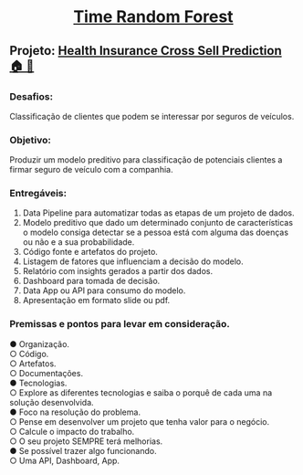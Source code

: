 <h1 align=center><a target="_blank" href="https://demo.gethugothemes.com/liva" rel="nofollow">Time Random Forest</a> <a  target="_blank"></a></h1>

## Projeto: [Health Insurance Cross Sell Prediction 🏠 🏥](https://www.kaggle.com/anmolkumar/health-insurance-cross-sell-prediction)


### Desafios:

Classificação de clientes que podem se interessar por 
seguros de veículos.

### Objetivo:

Produzir um modelo preditivo para classificação de potenciais clientes a firmar seguro de veículo com a 
companhia.

### Entregáveis:

1. Data Pipeline para automatizar todas as etapas de 
um projeto de dados.
2. Modelo preditivo que dado um determinado 
conjunto de características o modelo consiga 
detectar se a pessoa está com alguma das doenças 
ou não e a sua probabilidade.
3. Código fonte e artefatos do projeto.
4. Listagem de fatores que influenciam a decisão do 
modelo.
5. Relatório com insights gerados a partir dos dados.
6. Dashboard para tomada de decisão.
7. Data App ou API para consumo do modelo.
8. Apresentação em formato slide ou pdf.

### Premissas e pontos para levar em consideração.  
● Organização.  
○ Código.  
○ Artefatos.  
○ Documentações.  
● Tecnologias.  
○ Explore as diferentes tecnologias e saiba o 
porquê de cada uma na solução desenvolvida.  
● Foco na resolução do problema.  
○ Pense em desenvolver um projeto que tenha 
valor para o negócio.  
○ Calcule o impacto do trabalho.  
○ O seu projeto SEMPRE terá melhorias.  
● Se possível trazer algo funcionando.  
○ Uma API, Dashboard, App.  
